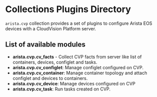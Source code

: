 # Collections Plugins Directory

`arista.cvp` collection provides a set of plugins to configure Arista EOS devices with a CloudVision Platform server.

## List of available modules

- __arista.cvp.cv_facts__ - Collect CVP facts from server like list of containers, devices, configlet and tasks.
- __arista.cvp.cv_configlet__:  Manage configlet configured on CVP.
- __arista.cvp.cv_container__:  Manage container topology and attach configlet and devices to containers.
- __arista.cvp.cv_device__: Manage devices configured on CVP
- __arista.cvp.cv_task__:  Run tasks created on CVP.
